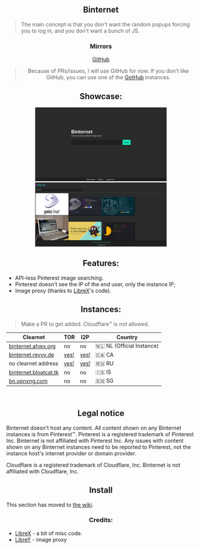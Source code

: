 <h2 align="center">Binternet</h2>

> The main concept is that you don't want the random popups forcing you to log in, and you don't want a bunch of JS.

<h3 align="center">Mirrors</h3>

<div align="center">
 
[GitHub](https://github.com/Ahwxorg/Binternet)

> Because of PRs/issues, I will use GitHub for now. If you don't like GitHub, you can use one of the [GotHub](https://codeberg.org/gothub/gothub) instances.

 </div>


<h2 align="center">Showcase:</h2>
<p align="center">
  <img src="https://raw.githubusercontent.com/Ahwxorg/binternet/main/static/img/binternet-1.png" width="350">
  <img src="https://raw.githubusercontent.com/Ahwxorg/binternet/main/static/img/binternet-2.png" width="350">
</p>


<h2 align="center">Features:</h2>

* API-less Pinterest image searching.
* Pinterest doesn't see the IP of the end user, only the instance IP;
* Image proxy (thanks to [LibreX](https://github.com/hnhx/LibreX)'s code).


<h2 align="center">Instances:</h2>

> Make a PR to get added. Cloudflare™ is *not* allowed.

| Clearnet | TOR | I2P | Country |
|-|-|-|-|
| [binternet.ahwx.org](https://binternet.ahwx.org/) | no | no | 🇳🇱 NL (Official Instance) |
| [binternet.revvy.de](https://binternet.revvy.de/) | [yes!](http://binternet.revvybrr6pvbx4n3j4475h4ghw4elqr4t5xo2vtd3gfpu2nrsnhh57id.onion/) | [yes!](http://revznkqdwy7nmlzql66x226g3qnapiooss3rg2uajbj4rypxjnba.b32.i2p/) | 🇨🇦 CA |
| no clearnet address | [yes!](http://binternet.skunky7dhv7nohsoalpwe3sxfz3fbkad7r3wk632riye25vqm3meqead.onion/) | [yes!](http://5cv2aw6jhe6la444vpn3jvo46442ls3ccgp3difx5ddlv5yf4hlq.b32.i2p/) | 🇷🇺﻿﻿ RU |
| [binternet.bloatcat.tk](https://binternet.bloatcat.tk/) | no | no | 🇮🇸 IS |
| [bn.opnxng.com](https://bn.opnxng.com) | no | no | 🇸🇬 SG |

<br>


<h2 align="center">Legal notice</h2>

Binternet doesn't host any content. All content shown on any Binternet instances is from Pinterest™. Pinterest is a registered trademark of Pinterest Inc. Binternet is not affiliated with Pinterest Inc. Any issues with content shown on any Binternet instances need to be reported to Pinterest, not the instance host's internet provider or domain provider.

Cloudflare is a registered trademark of Cloudflare, Inc. Binternet is not affiliated with Cloudflare, Inc.


<h2 align="center">Install</h2>

This section has moved to [the wiki](https://github.com/Ahwxorg/Binternet/wiki/Installing).


<h3 align="center">Credits:</h3>

* [LibreX](https://github.com/hnhx/librex) - a bit of misc code.
* [LibreY](https://github.com/Ahwxorg/LibreY) - image proxy
